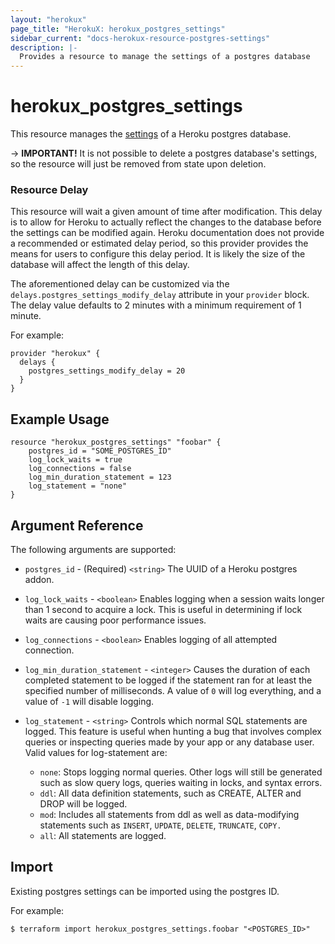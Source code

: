 ```yaml
---
layout: "herokux"
page_title: "HerokuX: herokux_postgres_settings"
sidebar_current: "docs-herokux-resource-postgres-settings"
description: |-
  Provides a resource to manage the settings of a postgres database
---
```


# herokux\_postgres\_settings

This resource manages the [settings](https://devcenter.heroku.com/articles/heroku-postgres-settings)
of a Heroku postgres database.

-> **IMPORTANT!**
It is not possible to delete a postgres database's settings, so the resource will just be removed from state upon deletion.

### Resource Delay
This resource will wait a given amount of time after modification. This delay is to allow for Heroku to actually reflect
the changes to the database before the settings can be modified again. Heroku documentation does not provide
a recommended or estimated delay period, so this provider provides the means for users to configure this delay period.
It is likely the size of the database will affect the length of this delay.

The aforementioned delay can be customized via the `delays.postgres_settings_modify_delay` attribute in your `provider` block.
The delay value defaults to 2 minutes with a minimum requirement of 1 minute.

For example:

```hcl-terraform
provider "herokux" {
  delays {
    postgres_settings_modify_delay = 20
  }
}
```

## Example Usage

```hcl-terraform
resource "herokux_postgres_settings" "foobar" {
	postgres_id = "SOME_POSTGRES_ID"
	log_lock_waits = true
	log_connections = false
	log_min_duration_statement = 123
	log_statement = "none"
}
```

## Argument Reference

The following arguments are supported:

* `postgres_id` - (Required) `<string>` The UUID of a Heroku postgres addon.

* `log_lock_waits` - `<boolean>` Enables logging when a session waits longer than 1 second
to acquire a lock. This is useful in determining if lock waits are causing poor performance issues.

* `log_connections` - `<boolean>` Enables logging of all attempted connection.

* `log_min_duration_statement` - `<integer>` Causes the duration of each completed statement to be logged
if the statement ran for at least the specified number of milliseconds. A value of `0` will log everything,
and a value of `-1` will disable logging.

* `log_statement` - `<string>` Controls which normal SQL statements are logged. This feature is useful
when hunting a bug that involves complex queries or inspecting queries made by your app or any database user.
Valid values for log-statement are:

    * `none`: Stops logging normal queries. Other logs will still be generated such as slow query logs, queries waiting in locks, and syntax errors.
    * `ddl`: All data definition statements, such as CREATE, ALTER and DROP will be logged.
    * `mod`: Includes all statements from ddl as well as data-modifying statements such as `INSERT`, `UPDATE`, `DELETE`, `TRUNCATE`, `COPY.`
    * `all`: All statements are logged.

## Import

Existing postgres settings can be imported using the postgres ID.

For example:

```shell script
$ terraform import herokux_postgres_settings.foobar "<POSTGRES_ID>"
```
